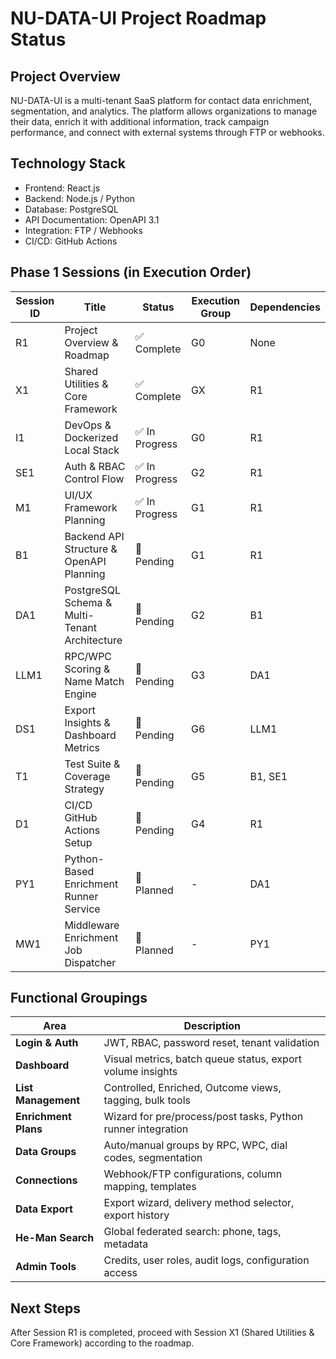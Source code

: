 # NU-DATA-UI Project Roadmap Status

## Project Overview
NU-DATA-UI is a multi-tenant SaaS platform for contact data enrichment, segmentation, and analytics. The platform allows organizations to manage their data, enrich it with additional information, track campaign performance, and connect with external systems through FTP or webhooks.

## Technology Stack
- Frontend: React.js
- Backend: Node.js / Python
- Database: PostgreSQL
- API Documentation: OpenAPI 3.1
- Integration: FTP / Webhooks
- CI/CD: GitHub Actions

## Phase 1 Sessions (in Execution Order)
| Session ID | Title | Status | Execution Group | Dependencies |
|------------|-------|--------|----------------|--------------|
| R1 | Project Overview & Roadmap | ✅ Complete | G0 | None |
| X1 | Shared Utilities & Core Framework | ✅ Complete | GX | R1 |
| I1 | DevOps & Dockerized Local Stack | ✅ In Progress | G0 | R1 |
| SE1 | Auth & RBAC Control Flow | ✅ In Progress | G2 | R1 |
| M1 | UI/UX Framework Planning | ✅ In Progress | G1 | R1 |
| B1 | Backend API Structure & OpenAPI Planning | 🔄 Pending | G1 | R1 |
| DA1 | PostgreSQL Schema & Multi-Tenant Architecture | 🔄 Pending | G2 | B1 |
| LLM1 | RPC/WPC Scoring & Name Match Engine | 🔄 Pending | G3 | DA1 |
| DS1 | Export Insights & Dashboard Metrics | 🔄 Pending | G6 | LLM1 |
| T1 | Test Suite & Coverage Strategy | 🔄 Pending | G5 | B1, SE1 |
| D1 | CI/CD GitHub Actions Setup | 🔄 Pending | G4 | R1 |
| PY1 | Python-Based Enrichment Runner Service | 🔄 Planned | - | DA1 |
| MW1 | Middleware Enrichment Job Dispatcher | 🔄 Planned | - | PY1 |

## Functional Groupings
| Area | Description |
|------|-------------|
| **Login & Auth** | JWT, RBAC, password reset, tenant validation |
| **Dashboard** | Visual metrics, batch queue status, export volume insights |
| **List Management** | Controlled, Enriched, Outcome views, tagging, bulk tools |
| **Enrichment Plans** | Wizard for pre/process/post tasks, Python runner integration |
| **Data Groups** | Auto/manual groups by RPC, WPC, dial codes, segmentation |
| **Connections** | Webhook/FTP configurations, column mapping, templates |
| **Data Export** | Export wizard, delivery method selector, export history |
| **He-Man Search** | Global federated search: phone, tags, metadata |
| **Admin Tools** | Credits, user roles, audit logs, configuration access |

## Next Steps
After Session R1 is completed, proceed with Session X1 (Shared Utilities & Core Framework) according to the roadmap.
